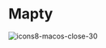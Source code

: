 # Mapty
![icons8-macos-close-30](https://user-images.githubusercontent.com/70331215/230342872-371f3bfc-79b7-4011-8799-755776fa9b68.png)
